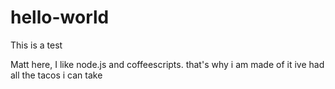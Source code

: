 # hello-world
This is a test

Matt here, I like node.js and coffeescripts. that's why i am made of it 
ive had all the tacos i can take 

